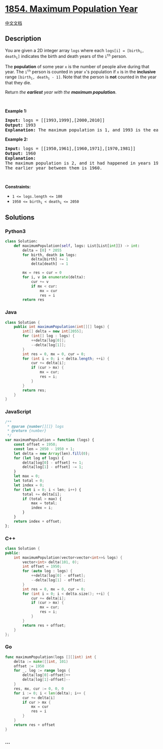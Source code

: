 # [1854. Maximum Population Year](https://leetcode.com/problems/maximum-population-year)

[中文文档](/solution/1800-1899/1854.Maximum%20Population%20Year/README.md)

## Description

<p>You are given a 2D integer array <code>logs</code> where each <code>logs[i] = [birth<sub>i</sub>, death<sub>i</sub>]</code> indicates the birth and death years of the <code>i<sup>th</sup></code> person.</p>

<p>The <strong>population</strong> of some year <code>x</code> is the number of people alive during that year. The <code>i<sup>th</sup></code> person is counted in year <code>x</code>&#39;s population if <code>x</code> is in the <strong>inclusive</strong> range <code>[birth<sub>i</sub>, death<sub>i</sub> - 1]</code>. Note that the person is <strong>not</strong> counted in the year that they die.</p>

<p>Return <em>the <strong>earliest</strong> year with the <strong>maximum population</strong></em>.</p>

<p>&nbsp;</p>
<p><strong class="example">Example 1:</strong></p>

<pre>
<strong>Input:</strong> logs = [[1993,1999],[2000,2010]]
<strong>Output:</strong> 1993
<strong>Explanation:</strong> The maximum population is 1, and 1993 is the earliest year with this population.
</pre>

<p><strong class="example">Example 2:</strong></p>

<pre>
<strong>Input:</strong> logs = [[1950,1961],[1960,1971],[1970,1981]]
<strong>Output:</strong> 1960
<strong>Explanation:</strong> 
The maximum population is 2, and it had happened in years 1960 and 1970.
The earlier year between them is 1960.</pre>

<p>&nbsp;</p>
<p><strong>Constraints:</strong></p>

<ul>
	<li><code>1 &lt;= logs.length &lt;= 100</code></li>
	<li><code>1950 &lt;= birth<sub>i</sub> &lt; death<sub>i</sub> &lt;= 2050</code></li>
</ul>

## Solutions

<!-- tabs:start -->

### **Python3**

```python
class Solution:
    def maximumPopulation(self, logs: List[List[int]]) -> int:
        delta = [0] * 2055
        for birth, death in logs:
            delta[birth] += 1
            delta[death] -= 1

        mx = res = cur = 0
        for i, v in enumerate(delta):
            cur += v
            if mx < cur:
                mx = cur
                res = i
        return res
```

### **Java**

```java
class Solution {
    public int maximumPopulation(int[][] logs) {
        int[] delta = new int[2055];
        for (int[] log : logs) {
            ++delta[log[0]];
            --delta[log[1]];
        }
        int res = 0, mx = 0, cur = 0;
        for (int i = 0; i < delta.length; ++i) {
            cur += delta[i];
            if (cur > mx) {
                mx = cur;
                res = i;
            }
        }
        return res;
    }
}
```

### **JavaScript**

```js
/**
 * @param {number[][]} logs
 * @return {number}
 */
var maximumPopulation = function (logs) {
    const offset = 1950;
    const len = 2050 - 1950 + 1;
    let delta = new Array(len).fill(0);
    for (let log of logs) {
        delta[log[0] - offset] += 1;
        delta[log[1] - offset] -= 1;
    }
    let max = 0;
    let total = 0;
    let index = 0;
    for (let i = 0; i < len; i++) {
        total += delta[i];
        if (total > max) {
            max = total;
            index = i;
        }
    }
    return index + offset;
};
```

### **C++**

```cpp
class Solution {
public:
    int maximumPopulation(vector<vector<int>>& logs) {
        vector<int> delta(101, 0);
        int offset = 1950;
        for (auto log : logs) {
            ++delta[log[0] - offset];
            --delta[log[1] - offset];
        }
        int res = 0, mx = 0, cur = 0;
        for (int i = 0; i < delta.size(); ++i) {
            cur += delta[i];
            if (cur > mx) {
                mx = cur;
                res = i;
            }
        }
        return res + offset;
    }
};
```

### **Go**

```go
func maximumPopulation(logs [][]int) int {
	delta := make([]int, 101)
	offset := 1950
	for _, log := range logs {
		delta[log[0]-offset]++
		delta[log[1]-offset]--
	}
	res, mx, cur := 0, 0, 0
	for i := 0; i < len(delta); i++ {
		cur += delta[i]
		if cur > mx {
			mx = cur
			res = i
		}
	}
	return res + offset
}
```

### **...**

```

```

<!-- tabs:end -->
